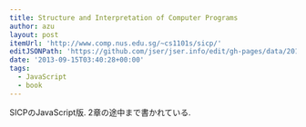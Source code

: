 ```yaml
---
title: Structure and Interpretation of Computer Programs
author: azu
layout: post
itemUrl: 'http://www.comp.nus.edu.sg/~cs1101s/sicp/'
editJSONPath: 'https://github.com/jser/jser.info/edit/gh-pages/data/2013/09/index.json'
date: '2013-09-15T03:40:28+00:00'
tags:
  - JavaScript
  - book
---
```

SICPのJavaScript版.
2章の途中まで書かれている.
